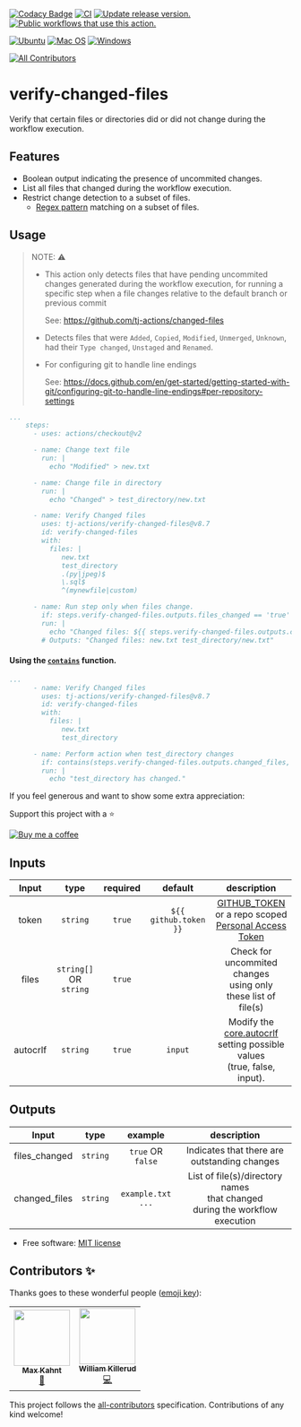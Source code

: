[![Codacy Badge](https://api.codacy.com/project/badge/Grade/a3bbaf5dc7534b4a9bf9eaef49e41b34)](https://app.codacy.com/gh/tj-actions/verify-changed-files?utm_source=github.com&utm_medium=referral&utm_content=tj-actions/verify-changed-files&utm_campaign=Badge_Grade_Settings)
[![CI](https://github.com/tj-actions/verify-changed-files/workflows/CI/badge.svg)](https://github.com/tj-actions/verify-changed-files/actions?query=workflow%3ACI)
[![Update release version.](https://github.com/tj-actions/verify-changed-files/workflows/Update%20release%20version./badge.svg)](https://github.com/tj-actions/verify-changed-files/actions?query=workflow%3A%22Update+release+version.%22)
[![Public workflows that use this action.](https://img.shields.io/endpoint?url=https%3A%2F%2Fapi-tj-actions1.vercel.app%2Fapi%2Fgithub-actions%2Fused-by%3Faction%3Dtj-actions%2Fverify-changed-files%26badge%3Dtrue)](https://github.com/search?o=desc\&q=tj-actions+verify-changed-files+language%3AYAML\&s=\&type=Code)

[![Ubuntu](https://img.shields.io/badge/Ubuntu-E95420?logo=ubuntu\&logoColor=white)](https://docs.github.com/en/actions/reference/workflow-syntax-for-github-actions#jobsjob_idruns-on)
[![Mac OS](https://img.shields.io/badge/mac%20os-000000?logo=macos\&logoColor=F0F0F0)](https://docs.github.com/en/actions/reference/workflow-syntax-for-github-actions#jobsjob_idruns-on)
[![Windows](https://img.shields.io/badge/Windows-0078D6?logo=windows\&logoColor=white)](https://docs.github.com/en/actions/reference/workflow-syntax-for-github-actions#jobsjob_idruns-on)

<!-- ALL-CONTRIBUTORS-BADGE:START - Do not remove or modify this section -->

[![All Contributors](https://img.shields.io/badge/all_contributors-2-orange.svg?style=flat-square)](#contributors-)

<!-- ALL-CONTRIBUTORS-BADGE:END -->

# verify-changed-files

Verify that certain files or directories did or did not change during the workflow execution.

## Features

*   Boolean output indicating the presence of uncommited changes.
*   List all files that changed during the workflow execution.
*   Restrict change detection to a subset of files.
    *   [Regex pattern](https://www.gnu.org/software/grep/manual/grep.html#Regular-Expressions) matching on a subset of files.

## Usage

> NOTE: :warning:
>
> *   This action only detects files that have pending uncommited changes generated during the workflow execution, for running a specific step when a file changes relative to the default branch or previous commit
>
>     See: https://github.com/tj-actions/changed-files
>
> *   Detects files that were `Added`, `Copied`, `Modified`, `Unmerged`, `Unknown`, had their `Type changed`, `Unstaged` and `Renamed`.
>
> *   For configuring git to handle line endings
>
>     See: https://docs.github.com/en/get-started/getting-started-with-git/configuring-git-to-handle-line-endings#per-repository-settings

```yaml
...
    steps:
      - uses: actions/checkout@v2

      - name: Change text file
        run: |
          echo "Modified" > new.txt

      - name: Change file in directory
        run: |
          echo "Changed" > test_directory/new.txt

      - name: Verify Changed files
        uses: tj-actions/verify-changed-files@v8.7
        id: verify-changed-files
        with:
          files: |
             new.txt
             test_directory
             .(py|jpeg)$
             \.sql$
             ^(mynewfile|custom)

      - name: Run step only when files change.
        if: steps.verify-changed-files.outputs.files_changed == 'true'
        run: |
          echo "Changed files: ${{ steps.verify-changed-files.outputs.changed_files }}"
        # Outputs: "Changed files: new.txt test_directory/new.txt"
```

#### Using the [`contains`](https://docs.github.com/en/actions/learn-github-actions/expressions#contains) function.

```yaml
...
      - name: Verify Changed files
        uses: tj-actions/verify-changed-files@v8.7
        id: verify-changed-files
        with:
          files: |
             new.txt
             test_directory

      - name: Perform action when test_directory changes
        if: contains(steps.verify-changed-files.outputs.changed_files, 'test_directory')
        run: |
          echo "test_directory has changed."
```

If you feel generous and want to show some extra appreciation:

Support this project with a :star:

[![Buy me a coffee][buymeacoffee-shield]][buymeacoffee]

[buymeacoffee]: https://www.buymeacoffee.com/jackton1

[buymeacoffee-shield]: https://www.buymeacoffee.com/assets/img/custom_images/orange_img.png


## Inputs

|   Input       |    type     |  required      |  default                      |  description               |
|:-------------:|:-----------:|:--------------:|:-----------------------------:|:--------------------------:|
| token         |  `string`   |    `true`     | `${{ github.token }}`  <br/>  | [GITHUB\_TOKEN](https://docs.github.com/en/free-pro-team@latest/actions/reference/authentication-in-a-workflow#using-the-github_token-in-a-workflow) <br /> or a repo scoped <br /> [Personal Access Token](https://docs.github.com/en/free-pro-team@latest/github/authenticating-to-github/creating-a-personal-access-token) |
| files         |  `string[]` OR `string`     |    `true`     |                               |  Check for uncommited changes <br> using only <br> these list of file(s)  |
| autocrlf      |  `string`   |    `true`   |    `input`    |  Modify the [core.autocrlf](https://git-scm.com/book/en/v2/Customizing-Git-Git-Configuration#_core_autocrlf) <br> setting possible values <br> (true, false, input).  |

## Outputs

|   Input       |    type     |  example      |  description               |
|:-------------:|:-----------:|:-------------:|:--------------------------:|
| files\_changed |  `string`  |  `true` OR `false`       | Indicates that there are outstanding changes |
| changed\_files |  `string`    |  `example.txt ...`      | List of file(s)/directory names <br/> that changed <br/> during the workflow execution |

*   Free software: [MIT license](LICENSE)

## Contributors ✨

Thanks goes to these wonderful people ([emoji key](https://allcontributors.org/docs/en/emoji-key)):

<!-- ALL-CONTRIBUTORS-LIST:START - Do not remove or modify this section -->

<!-- prettier-ignore-start -->

<!-- markdownlint-disable -->

<table>
  <tr>
    <td align="center"><a href="https://github.com/max-kahnt-keylight"><img src="https://avatars.githubusercontent.com/u/79849575?v=4?s=100" width="100px;" alt=""/><br /><sub><b>Max Kahnt</b></sub></a><br /><a href="https://github.com/tj-actions/verify-changed-files/commits?author=max-kahnt-keylight" title="Documentation">📖</a></td>
    <td align="center"><a href="https://wllm.no"><img src="https://avatars.githubusercontent.com/u/1223410?v=4?s=100" width="100px;" alt=""/><br /><sub><b>William Killerud</b></sub></a><br /><a href="https://github.com/tj-actions/verify-changed-files/commits?author=wkillerud" title="Code">💻</a></td>
  </tr>
</table>

<!-- markdownlint-restore -->

<!-- prettier-ignore-end -->

<!-- ALL-CONTRIBUTORS-LIST:END -->

This project follows the [all-contributors](https://github.com/all-contributors/all-contributors) specification. Contributions of any kind welcome!
